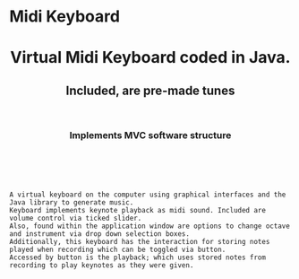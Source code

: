 # Midi Keyboard
<header>
<h1>Virtual Midi Keyboard coded in Java.</h1> 
<h2>Included, are pre-made tunes</h2><br/>
<h3>Implements MVC software structure</h3><br/>
</header>
<pre><code>A virtual keyboard on the computer using graphical interfaces and the Java library to generate music. 
Keyboard implements keynote playback as midi sound. Included are volume control via ticked slider. 
Also, found within the application window are options to change octave and instrument via drop down selection boxes. 
Additionally, this keyboard has the interaction for storing notes played when recording which can be toggled via button. 
Accessed by button is the playback; which uses stored notes from recording to play keynotes as they were given.
</pre></code>
